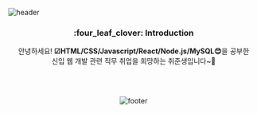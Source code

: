 
![header](https://capsule-render.vercel.app/api?type=Waving&color=auto&height=150&section=header&text=Hello%20I'm%20beginner&fontSize=40)


  <div align=center>
  
   <h3>:four_leaf_clover: Introduction </h3>
  
  안녕하세요! <b>☑HTML/CSS/Javascript/React/Node.js/MySQL😊</b>을 공부한<br> 신입 웹 개발 관련 직무 취업을 희망하는 취준생입니다~💎
  
  <br><br>
  


![footer](https://capsule-render.vercel.app/api?type=Waving&color=auto&height=150&section=footer&text=Welcome!!&fontSize=30)


